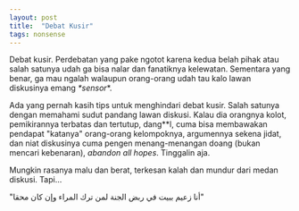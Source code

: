 ```yaml
---
layout: post
title:  "Debat Kusir"
tags: nonsense
---
```


Debat kusir. Perdebatan yang pake ngotot karena kedua belah pihak atau salah satunya udah ga bisa nalar dan fanatiknya kelewatan. Sementara yang benar, ga mau ngalah walaupun orang-orang udah tau kalo lawan diskusinya emang *\*sensor**.
<!--more-->

Ada yang pernah kasih tips untuk menghindari debat kusir. Salah satunya dengan memahami sudut pandang lawan diskusi. Kalau dia orangnya kolot, pemikirannya terbatas dan tertutup, dang**l, cuma bisa membawakan pendapat "katanya" orang-orang kelompoknya, argumennya sekena jidat, dan niat diskusinya cuma pengen menang-menangan doang (bukan mencari kebenaran), *abandon all hopes*. Tinggalin aja.

Mungkin rasanya malu dan berat, terkesan kalah dan mundur dari medan diskusi. Tapi...

"أنا زعيم ببيت في ربض الجنة لمن ترك المراء وإن كان محقا"
